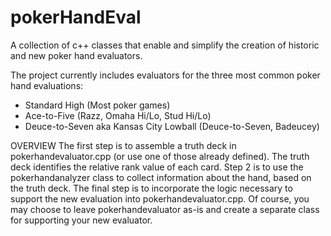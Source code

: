 # pokerHandEval
A collection of c++ classes that enable and simplify the creation of historic and new poker hand evaluators. 

The project currently includes evaluators for the three most common poker hand evaluations:
- Standard High (Most poker games)
- Ace-to-Five (Razz, Omaha Hi/Lo, Stud Hi/Lo)
- Deuce-to-Seven aka Kansas City Lowball (Deuce-to-Seven, Badeucey)

OVERVIEW
The first step is to assemble a truth deck in pokerhandevaluator.cpp (or use one of those already defined). The truth deck identifies the relative rank value of each card. Step 2 is to use the pokerhandanalyzer class to collect information about the hand, based on the truth deck. The final step is to incorporate the logic necessary to support the new evaluation into pokerhandevaluator.cpp. Of course, you may choose to leave pokerhandevaluator as-is and create a separate class for supporting your new evaluator. 
